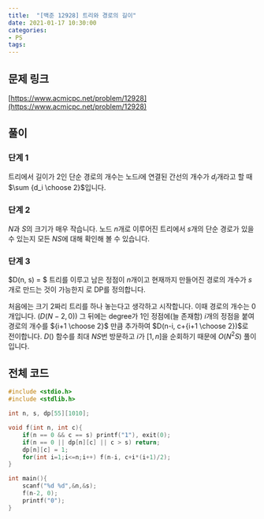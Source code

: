 ```yaml
---
title:  "[백준 12928] 트리와 경로의 길이"
date: 2021-01-17 10:30:00
categories: 
- PS
tags:
---
```


## 문제 링크
[https://www.acmicpc.net/problem/12928](https://www.acmicpc.net/problem/12928)

## 풀이
### 단계 1

트리에서 길이가 2인 단순 경로의 개수는 노드$i$에 연결된 간선의 개수가 $d_i$개라고 할 때 $\sum {d_i \choose 2}$입니다.

### 단계 2

$N$과 $S$의 크기가 매우 작습니다. 노드 $n$개로 이루어진 트리에서 $s$개의 단순 경로가 있을 수 있는지 모든 $NS$에 대해 확인해 볼 수 있습니다.

### 단계 3

$D(n, s) = $ 트리를 이루고 남은 정점이 $n$개이고 현재까지 만들어진 경로의 개수가 $s$개로 만드는 것이 가능한지 로 DP를 정의합니다.

처음에는 크기 $2$짜리 트리를 하나 놓는다고 생각하고 시작합니다. 이때 경로의 개수는 $0$개입니다. $(D(N-2, 0))$ 그 뒤에는 degree가 $1$인 정점에(늘 존재함) $i$개의 정점을 붙여 경로의 개수를 ${i+1 \choose 2}$ 만큼 추가하여 $D(n-i, c+{i+1 \choose 2})$로 전이합니다. $D()$ 함수를 최대 $NS$번 방문하고 $i$가 $[1, n]$을 순회하기 때문에 $O(N^2S)$ 풀이입니다.


## 전체 코드
```cpp
#include <stdio.h>
#include <stdlib.h>

int n, s, dp[55][1010];

void f(int n, int c){
    if(n == 0 && c == s) printf("1"), exit(0);
    if(n == 0 || dp[n][c] || c > s) return;
    dp[n][c] = 1;
    for(int i=1;i<=n;i++) f(n-i, c+i*(i+1)/2);
}

int main(){
    scanf("%d %d",&n,&s);
    f(n-2, 0);
    printf("0");
}
```
